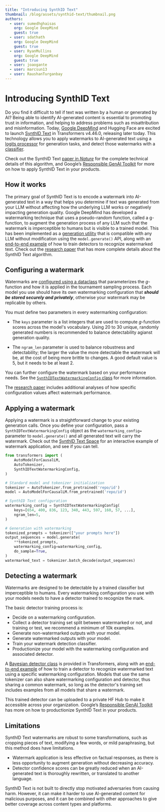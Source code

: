 ```yaml
---
title: "Introducing SynthID Text"
thumbnail: /blog/assets/synthid-text/thumbnail.png
authors:
  - user: sumedhghaisas
    org: Google DeepMind
    guest: true
  - user: sdathath
    org: Google DeepMind
    guest: true
  - user: RyanMullins
    org: Google DeepMind
    guest: true
  - user: joaogante
  - user: marcsun13
  - user: RaushanTurganbay
---
```


# Introducing SynthID Text

Do you find it difficult to tell if text was written by a human or generated by
AI? Being able to identify AI-generated content is essential to promoting trust
in information, and helping to address problems such as misattribution and
misinformation. Today, [Google DeepMind](https://deepmind.google/) and Hugging
Face are excited to launch
[SynthID Text](https://deepmind.google/technologies/synthid/) in Transformers
v4.46.0, releasing later today. This technology allows you to apply watermarks
to AI-generated text using a
[logits processor](https://huggingface.co/docs/transformers/v4.46.0/en/internal/generation_utils)
for generation tasks, and detect those watermarks with a
[classifier](https://github.com/huggingface/transformers/tree/v4.46.0/examples/research_projects/synthid_text/detector_bayesian.py).

Check out the SynthID Text
[paper in _Nature_](https://www.nature.com/articles/s41586-024-08025-4) for the
complete technical details of this algorithm, and Google’s
[Responsible GenAI Toolkit](https://ai.google.dev/responsible/docs/safeguards/synthid)
for more on how to apply SynthID Text in your products.

## How it works

The primary goal of SynthID Text is to encode a watermark into AI-generated text
in a way that helps you determine if text was generated from your LLM without
affecting how the underlying LLM works or negatively impacting generation
quality. Google DeepMind has developed a watermarking technique that uses a
pseudo-random function, called a g-function, to augment the generation process
of any LLM such that the watermark is imperceptible to humans but is visible to
a trained model. This has been implemented as a
[generation utility](https://huggingface.co/docs/transformers/v4.46.0/en/internal/generation_utils)
that is compatible with any LLM without modification using the
`model.generate()` API, along with an
[end-to-end example](https://github.com/huggingface/transformers/tree/v4.46.0/examples/research_projects/synthid_text/detector_bayesian.py)
of how to train detectors to recognize watermarked text. Check out the
[research paper](https://www.nature.com/articles/s41586-024-08025-4) that has
more complete details about the SynthID Text algorithm.

## Configuring a watermark

Watermarks are
[configured using a dataclass](https://github.com/huggingface/transformers/blob/v4.46.0/src/transformers/generation/configuration_utils.py)
that parameterizes the _g_-function and how it is applied in the tournament
sampling process. Each model you use should have its own watermarking
configuration that **_should be stored securely and privately_**, otherwise your
watermark may be replicable by others.

You must define two parameters in every watermarking configuration:

- The `keys` parameter is a list integers that are used to compute _g_-function
  scores across the model's vocabulary. Using 20 to 30 unique, randomly
  generated numbers is recommended to balance detectability agianst generation
  quality.

- The `ngram_len` parameter is used to balance robustness and detectability; the
  larger the value the more detectable the watermark will be, at the cost of
  being more brittle to changes. A good default value is 5, but it needs to be
  at least 2.

You can further configure the watermark based on your performance needs. See the
[`SynthIDTextWatermarkingConfig` class](https://github.com/huggingface/transformers/tree/v4.46.0/src/transformers/generation/configuration_utils.py#L1461-L1478)
for more information.

The [research paper](https://www.nature.com/articles/s41586-024-08025-4)
includes additional analyses of how specific configuration values affect
watermark performance.

## Applying a watermark

Applying a watermark is a straightforward change to your existing generation
calls. Once you define your configuration, pass a
`SynthIDTextWatermarkingConfig` object as the `watermarking_config=` parameter
to `model.generate()` and all generated text will carry the watermark. Check out
the [SynthID Text Space](https://huggingface.co/spaces/google/synthid-text) for
an interactive example of watermark application, and see if you can tell.

```py
from transformers import (
    AutoModelForCausalLM,
    AutoTokenizer,
    SynthIDTextWatermarkingConfig,
)

# Standard model and tokenizer initialization
tokenizer = AutoTokenizer.from_pretrained('repo/id')
model = AutoModelForCausalLM.from_pretrained('repo/id')

# SynthID Text configuration
watermarking_config = SynthIDTextWatermarkingConfig(
    keys=[654, 400, 836, 123, 340, 443, 597, 160, 57, ...],
    ngram_len=5,
)

# Generation with watermarking
tokenized_prompts = tokenizer(["your prompts here"])
output_sequences = model.generate(
    **tokenized_prompts,
    watermarking_config=watermarking_config,
    do_sample=True,
)
watermarked_text = tokenizer.batch_decode(output_sequences)
```

## Detecting a watermark

Watermarks are designed to be detectable by a trained classifier but
imperceptible to humans. Every watermarking configuration you use with your
models needs to have a detector trained to recognize the mark.

The basic detector training process is:

- Decide on a watermarking configuration.
- Collect a detector training set split between watermarked or not, and training
  or test, we recommend a minimum of 10k examples.
- Generate non-watermarked outputs with your model.
- Generate watermarked outputs with your model.
- Train your watermark detection classifier.
- Productionize your model with the watermarking configuration and associated detector.

A
[Bayesian detector class](https://github.com/huggingface/transformers/blob/v4.46.0/src/transformers/generation/watermarking.py)
is provided in Transformers, along with an
[end-to-end example](https://github.com/huggingface/transformers/tree/v4.46.0/examples/research_projects/synthid_text/detector_bayesian.py)
of how to train a detector to recognize watermarked text using a specific
watermarking configuration. Models that use the same tokenizer can also share
watermarking configuration and detector, thus sharing a common watermark, so
long as the detector's training set includes examples from all models that share
a watermark.

This trained detector can be uploaded to a private HF Hub to make it accessible
across your organization. Google’s
[Responsible GenAI Toolkit](https://ai.google.dev/responsible/docs/safeguards/synthid)
has more on how to productionize SynthID Text in your products.

## Limitations

SynthID Text watermarks are robust to some transformations, such as cropping
pieces of text, modifying a few words, or mild paraphrasing, but this method
does have limitations.

- Watermark application is less effective on factual responses, as there is less
  opportunity to augment generation without decreasing accuracy.
- Detector confidence scores can be greatly reduced when an AI-generated text is
  thoroughly rewritten, or translated to another language.

SynthID Text is not built to directly stop motivated adversaries from causing
harm. However, it can make it harder to use AI-generated content for malicious
purposes, and it can be combined with other approaches to give better coverage
across content types and platforms.
